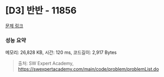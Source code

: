 # [D3] 반반 - 11856 

[문제 링크](https://swexpertacademy.com/main/code/problem/problemDetail.do?contestProbId=AXjS1GXqZ8gDFATi) 

### 성능 요약

메모리: 26,828 KB, 시간: 120 ms, 코드길이: 2,917 Bytes



> 출처: SW Expert Academy, https://swexpertacademy.com/main/code/problem/problemList.do